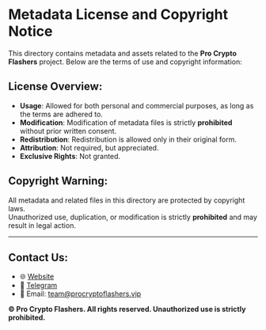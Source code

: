 
# Metadata License and Copyright Notice

This directory contains metadata and assets related to the **Pro Crypto Flashers** project. Below are the terms of use and copyright information:

## License Overview:
- **Usage**: Allowed for both personal and commercial purposes, as long as the terms are adhered to.  
- **Modification**: Modification of metadata files is strictly **prohibited** without prior written consent.  
- **Redistribution**: Redistribution is allowed only in their original form.  
- **Attribution**: Not required, but appreciated.  
- **Exclusive Rights**: Not granted.

## Copyright Warning:
All metadata and related files in this directory are protected by copyright laws.  
Unauthorized use, duplication, or modification is strictly **prohibited** and may result in legal action.

---

## Contact Us:
- 🌐 [Website](https://procryptoflashers.vip)  
- 💬 [Telegram](https://t.me/ProCryptoFlashers)  
- 📧 Email: team@procryptoflashers.vip  

**© Pro Crypto Flashers. All rights reserved. Unauthorized use is strictly prohibited.**
